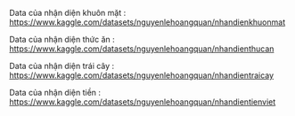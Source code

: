 Data của nhận diện khuôn mặt : https://www.kaggle.com/datasets/nguyenlehoangquan/nhandienkhuonmat

Data của nhận diện thức ăn : https://www.kaggle.com/datasets/nguyenlehoangquan/nhandienthucan

Data của nhận diện trái cây  : https://www.kaggle.com/datasets/nguyenlehoangquan/nhandientraicay

Data của nhận diện tiền : https://www.kaggle.com/datasets/nguyenlehoangquan/nhandientienviet
